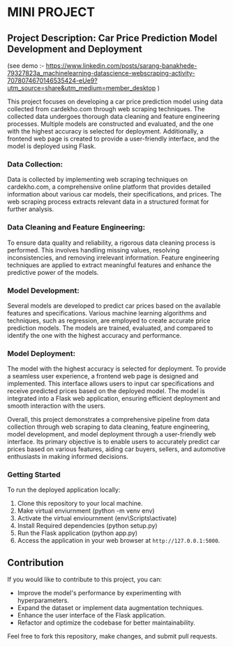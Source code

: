 # MINI PROJECT 

## Project Description: Car Price Prediction Model Development and Deployment
(see demo :- https://www.linkedin.com/posts/sarang-banakhede-79327823a_machinelearning-datascience-webscraping-activity-7078074670146535424-eUe9?utm_source=share&utm_medium=member_desktop )

This project focuses on developing a car price prediction model using data collected from cardekho.com through web scraping techniques. The collected data undergoes thorough data cleaning and feature engineering processes. Multiple models are constructed and evaluated, and the one with the highest accuracy is selected for deployment. Additionally, a frontend web page is created to provide a user-friendly interface, and the model is deployed using Flask.

### Data Collection:
Data is collected by implementing web scraping techniques on cardekho.com, a comprehensive online platform that provides detailed information about various car models, their specifications, and prices. The web scraping process extracts relevant data in a structured format for further analysis.

### Data Cleaning and Feature Engineering:
To ensure data quality and reliability, a rigorous data cleaning process is performed. This involves handling missing values, resolving inconsistencies, and removing irrelevant information. Feature engineering techniques are applied to extract meaningful features and enhance the predictive power of the models.

### Model Development:
Several models are developed to predict car prices based on the available features and specifications. Various machine learning algorithms and techniques, such as regression, are employed to create accurate price prediction models. The models are trained, evaluated, and compared to identify the one with the highest accuracy and performance.

### Model Deployment:
The model with the highest accuracy is selected for deployment. To provide a seamless user experience, a frontend web page is designed and implemented. This interface allows users to input car specifications and receive predicted prices based on the deployed model. The model is integrated into a Flask web application, ensuring efficient deployment and smooth interaction with the users.

Overall, this project demonstrates a comprehensive pipeline from data collection through web scraping to data cleaning, feature engineering, model development, and model deployment through a user-friendly web interface. Its primary objective is to enable users to accurately predict car prices based on various features, aiding car buyers, sellers, and automotive enthusiasts in making informed decisions.

### Getting Started
To run the deployed application locally:

1) Clone this repository to your local machine.
2) Make virtual enviurnment (python -m venv env)
3) Activate the virtual enviournment (env\Scripts\activate)
4) Install Required dependencies (python setup.py)
5) Run the Flask application (python app.py)
6) Access the application in your web browser at `http://127.0.0.1:5000`.

## Contribution
If you would like to contribute to this project, you can:

- Improve the model's performance by experimenting with hyperparameters.
- Expand the dataset or implement data augmentation techniques.
- Enhance the user interface of the Flask application.
- Refactor and optimize the codebase for better maintainability.

Feel free to fork this repository, make changes, and submit pull requests.
